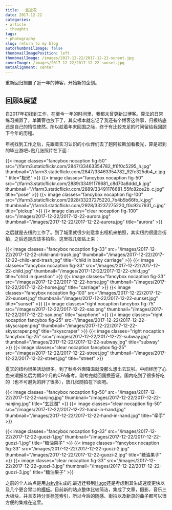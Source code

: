 ```yaml
---
title: 一些近况
date: 2017-12-22
categories:
- article
- thoughts
tags:
- photography
slug: return to my blog
autoThumbnailImage: false
thumbnailImagePosition: left
thumbnailImage: /images/2017-12-22/2017-12-22-sunset.jpg
coverImage: /images/2017-12-22/2017-12-22-sunset.jpg
metaAlignment: center
---
```


重新回归搁置了近一年的博客，开始新的企划。
<!--more-->

## 回顾&展望

自2017年初找到工作，在至今一年的时间里，我都未曾更新过博客。算法的日常练习搁置了，单簧管也放下了，其实根本就忘记了我还有个博客这件事，归根结底还是自己的惰性使然。所以趁着年末回国之际，终于有比较充足的时间留给我回顾下今年的历程。

年初找到工作之后，先跟着实习认识的小伙伴们去了趟阿拉斯加看极光，算是迟到的毕业游吧~贴几张照片在下面：

{{< image classes="fancybox nocaption fig-50" src="//farm3.staticflickr.com/2847/33463354782_ff6f0c5295_h.jpg" thumbnail="//farm3.staticflickr.com/2847/33463354782_92fc325db4_c.jpg" title="极光" >}}
{{< image classes="fancybox nocaption fig-50" src="//farm3.staticflickr.com/2889/33491176681_c8d70a8ddd_k.jpg" thumbnail="//farm3.staticflickr.com/2889/33491176681_55fc82ce2b_c.jpg" title="pose" >}}
{{< image classes="fancybox nocaption fig-100" src="//farm3.staticflickr.com/2928/33237275220_7b4b5b66fb_k.jpg" thumbnail="//farm3.staticflickr.com/2928/33237275220_f0c92c7931_c.jpg" title="pickup" >}}
{{< image classes="clear nocaption fig-100" src="/images/2017-12-22/2017-12-22-aurora.jpg" thumbnail="/images/2017-12-22/2017-12-22-aurora.jpg" title="aurora" >}}

之后就是去纽约工作了。到了城里就很少刻意拿出相机来拍照，其实纽约很适合街拍，之后还是应该多拍些。这里找几张贴上来：

{{< image classes="fancybox nocaption fig-33" src="/images/2017-12-22/2017-12-22-child-and-trash.jpg" thumbnail="/images/2017-12-22/2017-12-22-child-and-trash.jpg" title="child in baby carriage" >}}
{{< image classes="fancybox nocaption fig-33" src="/images/2017-12-22/2017-12-22-child.jpg" thumbnail="/images/2017-12-22/2017-12-22-child.jpg" title="child in question" >}}
{{< image classes="fancybox nocaption fig-33" src="/images/2017-12-22/2017-12-22-horse.jpg" thumbnail="/images/2017-12-22/2017-12-22-horse.jpg" title="carriage" >}}
{{< image classes="fancybox nocaption fig-100" src="/images/2017-12-22/2017-12-22-sunset.jpg" thumbnail="/images/2017-12-22/2017-12-22-sunset.jpg" title="sunset" >}}
{{< image classes="right nocaption fancybox fig-75" src="/images/2017-12-22/2017-12-22-sax.png" thumbnail="/images/2017-12-22/2017-12-22-sax.png" title="saxphone" >}}
{{< image classes="right nocaption fancybox fig-25" src="/images/2017-12-22/2017-12-22-skyscraper.png" thumbnail="/images/2017-12-22/2017-12-22-skyscraper.png" title="skyscraper" >}}
{{< image classes="right nocaption fancybox fig-25" src="/images/2017-12-22/2017-12-22-subway.jpg" thumbnail="/images/2017-12-22/2017-12-22-subway.jpg" title="subway" >}}
{{< image classes="clear nocaption fancybox fig-25" src="/images/2017-12-22/2017-12-22-street.jpg" thumbnail="/images/2017-12-22/2017-12-22-street.jpg" title="street" >}}  

夏天的纽约很美活动很多。到了秋冬外面降温就没那么想出去玩啦。中间经历了心血来潮报名后为期3个月的CFA备考。刚考完就回国换签证。国内吃到了很多好吃的（也不可避免的胖了很多），放几张随拍在下面吧。

{{< image classes="fancybox nocaption fig-50" src="/images/2017-12-22/2017-12-22-nanjing.jpg" thumbnail="/images/2017-12-22/2017-12-22-nanjing.jpg" title="玄武湖" >}}
{{< image classes="clear nocaption fig-50" src="/images/2017-12-22/2017-12-22-hand-in-hand.jpg" thumbnail="/images/2017-12-22/2017-12-22-hand-in-hand.jpg" title="牵手" >}}  

{{< image classes="fancybox nocaption fig-33" src="/images/2017-12-22/2017-12-22-guozi-1.jpg" thumbnail="/images/2017-12-22/2017-12-22-guozi-1.jpg" title="糖油果子" >}}
{{< image classes="fancybox nocaption fig-33" src="/images/2017-12-22/2017-12-22-guozi-2.jpg" thumbnail="/images/2017-12-22/2017-12-22-guozi-2.jpg" title="糖油果子" >}}
{{< image classes="clear nocaption fig-33" src="/images/2017-12-22/2017-12-22-guozi-3.jpg" thumbnail="/images/2017-12-22/2017-12-22-guozi-3.jpg" title="糖油果子" >}}  

之前的个人站点是用[Jekyll](https://jekyllrb.com/docs/home/)生成的,最近迁移到[Hugo](https://gohugo.io/)还是考虑到其生成速度更快以及几个更合胃口的[模板](https://themes.gohugo.io/hugo-tranquilpeak-theme/)。目前新的站点整体比较简洁，集成了文章，摄影，音乐三大板块，并且支持分类标签索引，所以今后的随感、街拍以及新录的曲子都可以很方便的集成在这里。
